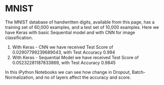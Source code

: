 # MNIST
The MNIST database of handwritten digits, available from this page, has a training set of 60,000 examples, and a test set of 10,000 examples.
Here we have Keras with basic Sequential model and with CNN for image classification.
1. With Keras - CNN we have received Test Score of 0.02907799239689043, with Test Accuracy 0.994 
2. With Keras - Sequential Model we have received Test Score of 0.05232281187833869, with Test Accuracy 0.9845

In this iPython Notebooks we can see how change in Dropout, Batch-Normalization, and no of layers affect the accuracy and score.
